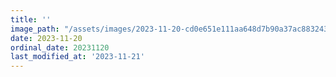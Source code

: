 ```yaml
---
title: ''
image_path: "/assets/images/2023-11-20-cd0e651e111aa648d7b90a37ac883243.jpeg"
date: 2023-11-20
ordinal_date: 20231120
last_modified_at: '2023-11-21'
---
```


